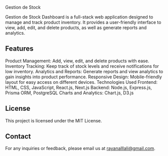 Gestion de Stock

Gestion de Stock Dashboard is a full-stack web application designed to manage and track product inventory. It provides a user-friendly interface to view, add, edit, and delete products, as well as generate reports and analytics.

## Features
Product Management: Add, view, edit, and delete products with ease.
Inventory Tracking: Keep track of stock levels and receive notifications for low inventory.
Analytics and Reports: Generate reports and view analytics to gain insights into product performance.
Responsive Design: Mobile-friendly layout for easy access on different devices.
Technologies Used
Frontend: HTML, CSS, JavaScript, React.js, Next.js
Backend: Node.js, Express.js, Prisma ORM, PostgreSQL
Charts and Analytics: Chart.js, D3.js

## License
This project is licensed under the MIT License.

## Contact
For any inquiries or feedback, please email us at rayanalllali@gmail.com.
